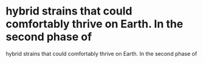 # hybrid strains that could comfortably thrive on Earth. In the second phase of

hybrid strains that could comfortably thrive on Earth. In the second phase of